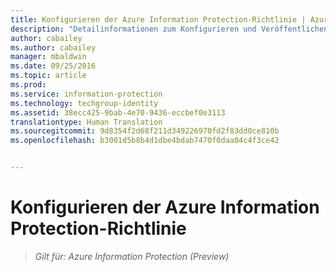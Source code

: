 ```yaml
---
title: Konfigurieren der Azure Information Protection-Richtlinie | Azure Information Protection
description: "Detailinformationen zum Konfigurieren und Veröffentlichen der Azure Information Protection-Richtlinie."
author: cabailey
ms.author: cabailey
manager: mbaldwin
ms.date: 09/25/2016
ms.topic: article
ms.prod: 
ms.service: information-protection
ms.technology: techgroup-identity
ms.assetid: 38ecc425-9bab-4e70-9436-eccbef0e3113
translationtype: Human Translation
ms.sourcegitcommit: 9d8354f2d68f211d349226970fd2f83dd0ce810b
ms.openlocfilehash: b3001d5b8b4d1dbe4bdab7470f0daa04c4f3ce42


---
```


# <a name="configuring-the-azure-information-protection-policy"></a>Konfigurieren der Azure Information Protection-Richtlinie 

>*Gilt für: Azure Information Protection (Preview)*




<!--HONumber=Nov16_HO2-->


